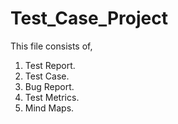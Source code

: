 # Test_Case_Project
This file consists of,
1. Test Report.
2. Test Case.
3. Bug Report.
4. Test Metrics.
5. Mind Maps.
